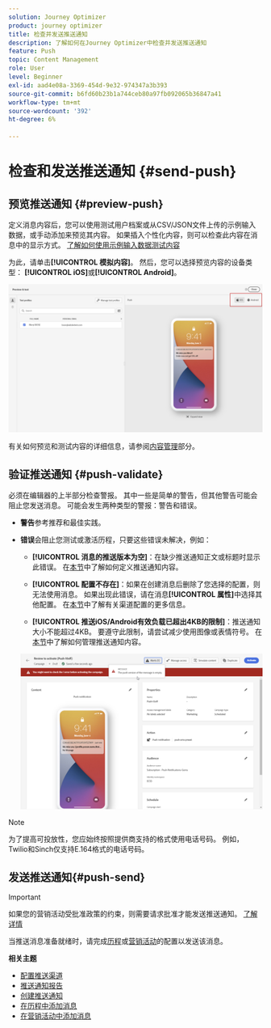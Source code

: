 ```yaml
---
solution: Journey Optimizer
product: journey optimizer
title: 检查并发送推送通知
description: 了解如何在Journey Optimizer中检查并发送推送通知
feature: Push
topic: Content Management
role: User
level: Beginner
exl-id: aad4e08a-3369-454d-9e32-974347a3b393
source-git-commit: b6fd60b23b1a744ceb80a97fb092065b36847a41
workflow-type: tm+mt
source-wordcount: '392'
ht-degree: 6%

---
```


# 检查和发送推送通知 {#send-push}

## 预览推送通知 {#preview-push}

定义消息内容后，您可以使用测试用户档案或从CSV/JSON文件上传的示例输入数据，或手动添加来预览其内容。 如果插入个性化内容，则可以检查此内容在消息中的显示方式。 [了解如何使用示例输入数据测试内容](../test-approve/simulate-sample-input.md)

为此，请单击&#x200B;**[!UICONTROL 模拟内容]**。 然后，您可以选择预览内容的设备类型： **[!UICONTROL iOS]**&#x200B;或&#x200B;**[!UICONTROL Android]**。

![](assets/push_preview_3.png)

有关如何预览和测试内容的详细信息，请参阅[内容管理](../content-management/preview-test.md)部分。

## 验证推送通知 {#push-validate}

必须在编辑器的上半部分检查警报。 其中一些是简单的警告，但其他警告可能会阻止您发送消息。 可能会发生两种类型的警报：警告和错误。

* **警告**&#x200B;参考推荐和最佳实践。

* **错误**&#x200B;会阻止您测试或激活历程，只要这些错误未解决，例如：

   * **[!UICONTROL 消息的推送版本为空]**：在缺少推送通知正文或标题时显示此错误。 在[本节](create-push.md)中了解如何定义推送通知内容。

   * **[!UICONTROL 配置不存在]**：如果在创建消息后删除了您选择的配置，则无法使用消息。 如果出现此错误，请在消息&#x200B;**[!UICONTROL 属性]**&#x200B;中选择其他配置。 在[本节](../configuration/channel-surfaces.md)中了解有关渠道配置的更多信息。

   * **[!UICONTROL 推送iOS/Android有效负载已超出4KB的限制]**：推送通知大小不能超过4KB。 要遵守此限制，请尝试减少使用图像或表情符号。 在[本节](../push/create-push.md)中了解如何管理推送通知内容。

  ![](assets/push_alert.png)


>[!NOTE]
>
> 为了提高可投放性，您应始终按照提供商支持的格式使用电话号码。 例如，Twilio和Sinch仅支持E.164格式的电话号码。

## 发送推送通知{#push-send}

>[!IMPORTANT]
>
> 如果您的营销活动受批准政策的约束，则需要请求批准才能发送推送通知。 [了解详情](../test-approve/gs-approval.md)

当推送消息准备就绪时，请完成[历程](../building-journeys/journey-gs.md)或[营销活动](../campaigns/create-campaign.md)的配置以发送该消息。

**相关主题**

* [配置推送渠道](push-configuration.md)
* [推送通知报告](../reports/journey-global-report-cja-push.md)
* [创建推送通知](create-push.md)
* [在历程中添加消息](../building-journeys/journeys-message.md)
* [在营销活动中添加消息](../campaigns/create-campaign.md)

